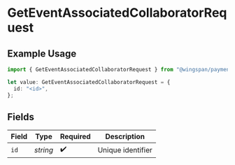 # GetEventAssociatedCollaboratorRequest

## Example Usage

```typescript
import { GetEventAssociatedCollaboratorRequest } from "@wingspan/payments/sdk/models/operations";

let value: GetEventAssociatedCollaboratorRequest = {
  id: "<id>",
};
```

## Fields

| Field              | Type               | Required           | Description        |
| ------------------ | ------------------ | ------------------ | ------------------ |
| `id`               | *string*           | :heavy_check_mark: | Unique identifier  |